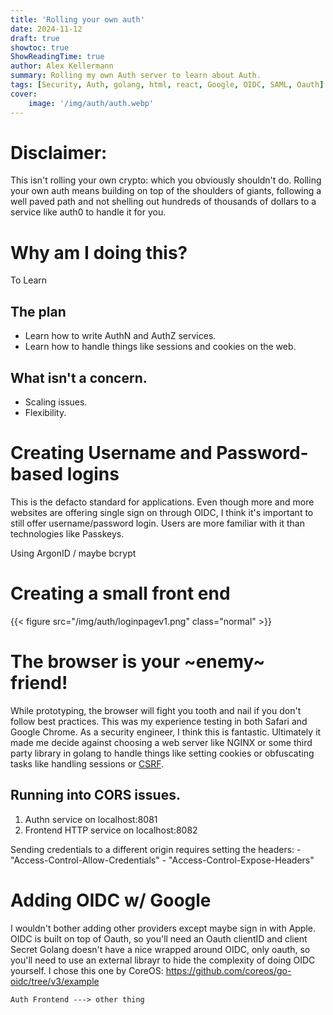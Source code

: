 ```yaml
---
title: 'Rolling your own auth'
date: 2024-11-12
draft: true
showtoc: true
ShowReadingTime: true
author: Alex Kellermann
summary: Rolling my own Auth server to learn about Auth.
tags: [Security, Auth, golang, html, react, Google, OIDC, SAML, Oauth]
cover:
    image: '/img/auth/auth.webp'
---
```


# Disclaimer:
This isn't rolling your own crypto: which you obviously shouldn't do. Rolling your own auth means building on top of the shoulders of giants, following a well paved path and not shelling out hundreds of thousands of dollars to a service like auth0 to handle it for you.

# Why am I doing this?
To Learn

## The plan
- Learn how to write AuthN and AuthZ services.
- Learn how to handle things like sessions and cookies on the web.

## What isn't a concern.
- Scaling issues.
- Flexibility.

# Creating Username and Password-based logins
This is the defacto standard for applications. Even though more and more websites are offering single sign on through OIDC, I think it's important to still offer username/password login. Users are more familiar with it than technologies like Passkeys.


Using ArgonID / maybe bcrypt

# Creating a small front end
{{< figure src="/img/auth/loginpagev1.png" class="normal" >}}

# The browser is your ~enemy~ friend!
While prototyping, the browser will fight you tooth and nail if you don't follow best practices. This was my experience testing in both Safari and Google Chrome. As a security engineer, I think this is fantastic. Ultimately it made me decide against choosing a web server like NGINX or some third party library in golang to handle things like setting cookies or obfuscating tasks like handling sessions or [CSRF](https://owasp.org/www-community/attacks/csrf).

## Running into CORS issues.

1. Authn service on localhost:8081
2. Frontend HTTP service on localhost:8082

Sending credentials to a different origin requires setting the headers:
    - "Access-Control-Allow-Credentials"
    - "Access-Control-Expose-Headers"

# Adding OIDC w/ Google
I wouldn't bother adding other providers except maybe sign in with Apple. OIDC is built on top of Oauth, so you'll need an Oauth clientID and client Secret
Golang doesn't have a nice wrapped around OIDC, only oauth, so you'll need to use an external librayr to hide the complexity of doing OIDC yourself. I chose this one by CoreOS: https://github.com/coreos/go-oidc/tree/v3/example

```goat
Auth Frontend ---> other thing
```